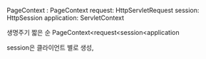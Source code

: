 
PageContext : PageContext
request: HttpServletRequest
session: HttpSession
application: ServletContext

생명주기 짧은 순
PageContext<request<session<application

session은 클라이언트 별로 생성, 
<!--stackedit_data:
eyJoaXN0b3J5IjpbLTE0OTc5MjE1MjldfQ==
-->